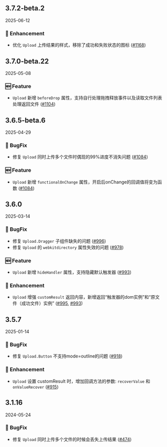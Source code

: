 ## 3.7.2-beta.2
2025-06-12

### 💎 Enhancement

- 优化 `Upload` 上传结果的样式，移除了成功和失败状态的图标 ([#1168](https://github.com/sheinsight/shineout-next/pull/1168))

## 3.7.0-beta.22
2025-05-08

### 🆕 Feature

- `Upload` 新增 `beforeDrop` 属性，支持自行处理拖拽释放事件以及读取文件列表处理返回文件 ([#1104](https://github.com/sheinsight/shineout-next/pull/1104))

## 3.6.5-beta.6
2025-04-29

### 🐞 BugFix

- 修复 `Upload` 同时上传多个文件时偶现的99%进度不消失问题  ([#1084](https://github.com/sheinsight/shineout-next/pull/1084))

### 🆕 Feature

- `Upload` 新增 `functionalOnChange` 属性，开启后onChange的回调值将变为函数  ([#1084](https://github.com/sheinsight/shineout-next/pull/1084))


## 3.6.0
2025-03-14

### 🐞 BugFix

- 修复 `Upload.Dragger` 子组件缺失的问题  ([#996](https://github.com/sheinsight/shineout-next/pull/996))
- 修复 `Upload` 的 `webkitdirectory` 属性失效的问题 ([#978](https://github.com/sheinsight/shineout-next/pull/978))

### 🆕 Feature

- `Upload` 新增 `hideHandler` 属性，支持隐藏默认触发器 ([#993](https://github.com/sheinsight/shineout-next/pull/993))

### 💎 Enhancement
- `Upload` 增强 `customResult` 返回内容，新增返回“触发器的dom实例”和“原文件（成功文件）实例” ([#995](https://github.com/sheinsight/shineout-next/pull/995), [#993](https://github.com/sheinsight/shineout-next/pull/993))

## 3.5.7
2025-01-14

### 🐞 BugFix

- 修复 `Upload.Button` 不支持mode=outline的问题 ([#918](https://github.com/sheinsight/shineout-next/pull/918))

### 💎 Enhancement

- `Upload` 设置 customResult 时，增加回调方法的参数: `recoverValue` 和 `onValueRecover` ([#915](https://github.com/sheinsight/shineout-next/pull/915))


## 3.1.16
2024-05-24

### 🐞 BugFix

- 修复 `Upload` 同时上传多个文件的时候会丢失上传结果 ([#474](https://github.com/sheinsight/shineout-next/pull/474))

